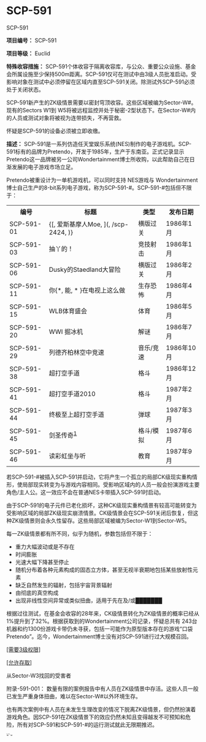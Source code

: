 # SCP-591
                        




SCP-591



**项目编号：** SCP-591

**项目等级：** Euclid

**特殊收容措施：**  SCP-591个体收容于隔离收容库，与公众、重要公众设施、基金会所属设施至少保持500m距离。SCP-591仅可在测试中由3级人员批准启动。受影响对象在测试中必须停留在区域内直至SCP-591关闭。除测试外SCP-591必须处于关闭状态。

SCP-591新产生的ZK级情景需要以密封穹顶收容。这些区域被编为Sector-W#。现有的Sectors W1到 W5将被远程监控并处于秘密-2型状态下。在Sector-W#内的人员或测试对象将被视为连带损失，不再营救。

怀疑是SCP-591的设备必须被立即收缴。

**描述：** SCP-591是一系列仿造任天堂娱乐系统(NES)制作的电子游戏机。SCP-591标有的品牌为Pretendo，开发于1985年，生产于东南亚。正式记录显示 Pretendo这一品牌被另一公司Wondertainment博士所收购，以此帮助自己在日渐发展的电子游戏市场立足。

Pretendo被重设计为一单机游戏机，可以同时支持 NES游戏与 Wondertainment博士自己生产的8-bit系列电子游戏，称为SCP-591-#。SCP-591-#包括但不限于：

<table class='wiki-content-table'>
 <tr>
  <th colspan='1' rowspan='1'>&#32534;&#21495;</th>
  <th colspan='1' rowspan='1'>&#26631;&#39064;</th>
  <th colspan='1' rowspan='1'>&#31867;&#22411;</th>
  <th colspan='1' rowspan='1'>&#21457;&#24067;&#26085;&#26399;</th>
 </tr>
 <tr>
  <td colspan='1' rowspan='1'>SCP-591-01</td>
  <td colspan='1' rowspan='1'>{[, &#29233;&#26031;&#22522;&#25705;&#20154;Moe, ](, /scp-2424, )}</td>
  <td colspan='1' rowspan='1'>&#27178;&#29256;&#36807;&#20851;</td>
  <td colspan='1' rowspan='1'>1986&#24180;1&#26376;</td>
 </tr>
 <tr>
  <td colspan='1' rowspan='1'>SCP-591-03</td>
  <td colspan='1' rowspan='1'>&#25277;&#20011;&#30340;&#65281;</td>
  <td colspan='1' rowspan='1'>&#31454;&#25216;&#23556;&#20987;</td>
  <td colspan='1' rowspan='1'>1986&#24180;1&#26376;</td>
 </tr>
 <tr>
  <td colspan='1' rowspan='1'>SCP-591-06</td>
  <td colspan='1' rowspan='1'>Dusky&#30340;Staedland&#22823;&#20882;&#38505;</td>
  <td colspan='1' rowspan='1'>&#27178;&#29256;&#36807;&#20851;</td>
  <td colspan='1' rowspan='1'>1986&#24180;2&#26376;</td>
 </tr>
 <tr>
  <td colspan='1' rowspan='1'>SCP-591-11</td>
  <td colspan='1' rowspan='1'>&#20320;{*, &#33021;, * }&#22312;&#30005;&#35270;&#19978;&#36825;&#20040;&#20570;</td>
  <td colspan='1' rowspan='1'>&#29983;&#23384;&#24656;&#24598;</td>
  <td colspan='1' rowspan='1'>1986&#24180;4&#26376;</td>
 </tr>
 <tr>
  <td colspan='1' rowspan='1'>SCP-591-15</td>
  <td colspan='1' rowspan='1'>WLB&#20307;&#32946;&#30427;&#20250;</td>
  <td colspan='1' rowspan='1'>&#20307;&#32946;</td>
  <td colspan='1' rowspan='1'>1986&#24180;5&#26376;</td>
 </tr>
 <tr>
  <td colspan='1' rowspan='1'>SCP-591-20</td>
  <td colspan='1' rowspan='1'>WWI &#25496;&#20912;&#26426;</td>
  <td colspan='1' rowspan='1'>&#35299;&#35868;</td>
  <td colspan='1' rowspan='1'>1986&#24180;7&#26376;</td>
 </tr>
 <tr>
  <td colspan='1' rowspan='1'>SCP-591-29</td>
  <td colspan='1' rowspan='1'>&#21015;&#24503;&#40784;&#26575;&#26519;&#31354;&#20013;&#31454;&#36895;</td>
  <td colspan='1' rowspan='1'>&#38899;&#20048;/&#31454;&#36895;</td>
  <td colspan='1' rowspan='1'>1986&#24180;10&#26376;</td>
 </tr>
 <tr>
  <td colspan='1' rowspan='1'>SCP-591-38</td>
  <td colspan='1' rowspan='1'>&#36229;&#25171;&#31354;&#25163;&#36947;</td>
  <td colspan='1' rowspan='1'>&#26684;&#26007;</td>
  <td colspan='1' rowspan='1'>1986&#24180;12&#26376;</td>
 </tr>
 <tr>
  <td colspan='1' rowspan='1'>SCP-591-41</td>
  <td colspan='1' rowspan='1'>&#36229;&#25171;&#31354;&#25163;&#36947;2010</td>
  <td colspan='1' rowspan='1'>&#26684;&#26007;</td>
  <td colspan='1' rowspan='1'>1987&#24180;2&#26376;</td>
 </tr>
 <tr>
  <td colspan='1' rowspan='1'>SCP-591-44</td>
  <td colspan='1' rowspan='1'>&#32456;&#26497;&#33267;&#19978;&#36229;&#25171;&#31354;&#25163;&#36947;</td>
  <td colspan='1' rowspan='1'>&#24377;&#29699;</td>
  <td colspan='1' rowspan='1'>1987&#24180;3&#26376;</td>
 </tr>
 <tr>
  <td colspan='1' rowspan='1'>SCP-591-45</td>
  <td colspan='1' rowspan='1'>&#21073;&#22307;&#20256;&#22855;<sup class='footnoteref'><a shape='rect' class='footnoteref' id='footnoteref-1' href='javascript:;' onclick='WIKIDOT.page.utils.scrollToReference(&apos;footnote-1&apos;)'>1</a></sup></td>
  <td colspan='1' rowspan='1'>&#26684;&#26007;/&#27169;&#25311;</td>
  <td colspan='1' rowspan='1'>1987&#24180;6&#26376;</td>
 </tr>
 <tr>
  <td colspan='1' rowspan='1'>SCP-591-46</td>
  <td colspan='1' rowspan='1'>&#35835;&#24425;&#34425;&#22352;&#19982;&#21548;</td>
  <td colspan='1' rowspan='1'>&#25945;&#32946;</td>
  <td colspan='1' rowspan='1'>1987&#24180;9&#26376;</td>
 </tr>
</table>
若SCP-591-#被插入SCP-591并启动，它将产生一个孤立的局部CK级现实重构情形，使局部现实转变为与游戏内容相同。受影响区域内的人员一般会扮演游戏主要角色/主人公。这一效应不会在普通NES卡带插入SCP-591时启动。

由于SCP-591的电子元件已老化损坏，这种CK级现实重构情景有较高可能转变为受影响区域的局部ZK级现实崩溃情景。CK级情景会在SCP-591关闭后恢复，但这种ZK级情景则会永久性留存。这些局部区域被编为Sector-W1到Sector-W5。

每一ZK级情景都有所不同，似乎为随机，参数包括但不限于：

- 重力大幅波动或是不存在
- 时间膨胀
- 光速大幅下降甚至停止
- 随机分布着各种元素构成的固态立方体，甚至无视半衰期地包括某些放射性元素
- 缺乏自然发生的辐射，包括宇宙背景辐射
- 由彻底的真空构成
- 出现非线性空间异常或类似扭曲，适用于先在及/或███████

根据过往测试，在基金会收容的28年来，CK级情景转化为ZK级情景的概率已经从1%提升到了32%。根据获取到的Wondertainment公司记录，怀疑总共有 243台机器和约1300份游戏卡带仍未寻获，包括一可能作为原型版本存在的游戏“口袋Pretendo”。迄今，Wondertainment博士没有对SCP-591进行过大规模召回。


<a shape='rect' class='collapsible-block-link' href='javascript:;'>[&#38656;&#35201;3&#32423;&#26435;&#38480;]</a>

<a shape='rect' class='collapsible-block-link' href='javascript:;'>[&#20801;&#35768;&#23384;&#21462;]</a>



从Sector-W3找回的受害者



附录-591-001： 数量有限的案例报告中有人员在ZK级情景中存活。这些人员一般已发生严重身体扭曲，难以在Sector-W#以外环境生存。

也有两次案例中有人员在未发生生理改变的情况下脱离ZK级情景，但仍然扮演着游戏角色。因SCP-591在ZK级情景下的效应仍然未知且变得越发不可预知和危险，所有对SCP-591和SCP-591-#的运行测试就此无限期推迟。




<div style='clear:both; height: 0px; font-size: 1px' />



脚注
<a shape='rect' href='javascript:;' onclick='WIKIDOT.page.utils.scrollToReference(&apos;footnoteref-1&apos;)'>1</a>. 配有剑控制器



« [SCP-590](/scp-590) | SCP-591 | [SCP-592](/scp-592) »





                    